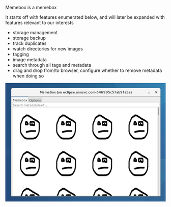 Memebox is a memebox

It starts off with features enumerated below, and will later be expanded with features relevant to our interests

- storage management
- storage backup
- track duplicates
- watch directories for new images
- tagging
- image metadata
- search through all tags and metadata
- drag and drop from/to browser, configure whether to remove metadata when doing so



![Screenshot](https://raw.githubusercontent.com/paulalesius/com.unnsvc.memebox/master/misc/screenshot.jpg)
